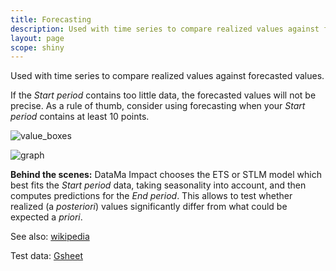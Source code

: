 ```yaml
---
title: Forecasting
description: Used with time series to compare realized values against forecasted values.
layout: page
scope: shiny
---
```


Used with time series to compare realized values against forecasted values.

If the *Start period* contains too little data, the forecasted values will not be precise. As a rule of thumb, consider using forecasting when your *Start period* contains at least 10 points.

![value_boxes]({{site.url}}/{{site.baseurl}}/core_app/impact/web_application/dashboard/models/images/value_boxes_forecasting.png)

![graph]({{site.url}}/{{site.baseurl}}/core_app/impact/web_application/dashboard/models/images/forecasting.png)

**Behind the scenes:** DataMa Impact chooses the ETS or STLM model which best fits the *Start period* data, taking seasonality into account, and then computes predictions for the *End period*. This allows to test whether realized (a *posteriori*) values significantly differ from what could be expected a *priori*.

See also: [wikipedia](https://en.wikipedia.org/wiki/Exponential_smoothing)

Test data: [Gsheet](https://docs.google.com/spreadsheets/d/1VJJ2j5ldrSfvLQatd9SAikIJX_2dhBgDCjkdX_oUgB4/edit#gid=925605184)
